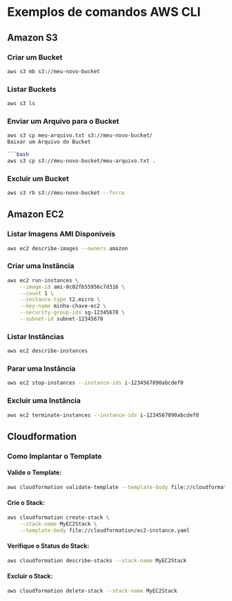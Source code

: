 # Exemplos de comandos AWS CLI

## Amazon S3

### Criar um Bucket

```bash
aws s3 mb s3://meu-novo-bucket
```

### Listar Buckets

```bash
aws s3 ls
```

### Enviar um Arquivo para o Bucket

```bash
aws s3 cp meu-arquivo.txt s3://meu-novo-bucket/
Baixar um Arquivo do Bucket

```bash
aws s3 cp s3://meu-novo-bucket/meu-arquivo.txt .
```

### Excluir um Bucket

```bash
aws s3 rb s3://meu-novo-bucket --force
```

## Amazon EC2

### Listar Imagens AMI Disponíveis

```bash
aws ec2 describe-images --owners amazon
```

### Criar uma Instância

```bash
aws ec2 run-instances \
    --image-id ami-0c02fb55956c7d316 \
    --count 1 \
    --instance-type t2.micro \
    --key-name minha-chave-ec2 \
    --security-group-ids sg-12345678 \
    --subnet-id subnet-12345678
```

### Listar Instâncias

```bash
aws ec2 describe-instances
```

### Parar uma Instância

```bash
aws ec2 stop-instances --instance-ids i-1234567890abcdef0
```

### Excluir uma Instância

```bash
aws ec2 terminate-instances --instance-ids i-1234567890abcdef0
```

## Cloudformation 

### Como Implantar o Template

#### Valide o Template:

```bash
aws cloudformation validate-template --template-body file://cloudformation/ec2-instance.yaml
``` 

#### Crie o Stack:

```bash
aws cloudformation create-stack \
    --stack-name MyEC2Stack \
    --template-body file://cloudformation/ec2-instance.yaml
``` 

#### Verifique o Status do Stack:

```bash
aws cloudformation describe-stacks --stack-name MyEC2Stack
```

#### Excluir o Stack:

```bash
aws cloudformation delete-stack --stack-name MyEC2Stack
```